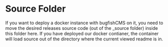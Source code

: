 
# Source Folder

If you want to deploy a docker instance with bugfishCMS on it, you need to move the desired releases source code (out of the _source folder) inside this folder here. If you have deployed our docker contianer, the container will load source out of the directory where the current viewed readme is in.